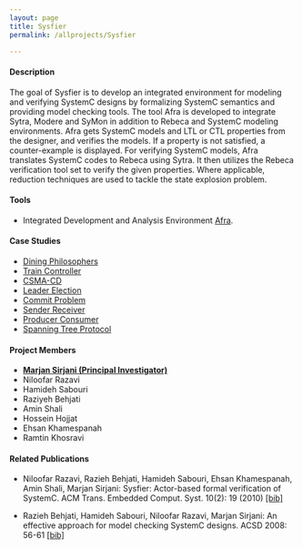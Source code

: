 ```yaml
---
layout: page
title: Sysfier
permalink: /allprojects/Sysfier

---
```


#### Description
The goal of Sysfier is to develop an integrated environment for modeling and verifying SystemC designs by formalizing SystemC semantics and providing model checking tools. The tool Afra is developed to integrate Sytra, Modere and SyMon in addition to Rebeca and SystemC modeling environments. Afra gets SystemC models and LTL or CTL properties from the designer, and verifies the models. If a property is not satisfied, a counter-example is displayed. For verifying SystemC models, Afra translates SystemC codes to Rebeca using Sytra. It then utilizes the Rebeca verification tool set to verify the given properties. Where applicable, reduction techniques are used to tackle the state explosion problem.

#### Tools
* Integrated Development and Analysis Environment [Afra](/alltools/Afra).

#### Case Studies
* [Dining Philosophers](/allprojects/SysfierExamples/DiningPhilosophers)
* [Train Controller](/allprojects/SysfierExamples/TrainController)
* [CSMA-CD](/allprojects/SysfierExamples/CSMACD)
* [Leader Election](/allprojects/SysfierExamples/LeaderElection)
* [Commit Problem](/allprojects/SysfierExamples/CommitProblem)
* [Sender Receiver](/allprojects/SysfierExamples/SenderReceiver)
* [Producer Consumer](/allprojects/SysfierExamples/ProducerConsumer)
* [Spanning Tree Protocol](/allprojects/SysfierExamples/SpanningTreeProtocol)

#### Project Members
* **<u>Marjan Sirjani (Principal Investigator)</u>**
* Niloofar Razavi
* Hamideh Sabouri
* Raziyeh Behjati
* Amin Shali
* Hossein Hojjat
* Ehsan Khamespanah
* Ramtin Khosravi

#### Related Publications
* Niloofar Razavi, Razieh Behjati, Hamideh Sabouri, Ehsan Khamespanah, Amin Shali, Marjan Sirjani: Sysfier: Actor-based formal verification of SystemC. ACM Trans. Embedded Comput. Syst. 10(2): 19 (2010) [ [bib] ](http://dblp.uni-trier.de/rec/bibtex/journals/tecs/RazaviBSKSS10)

* Razieh Behjati, Hamideh Sabouri, Niloofar Razavi, Marjan Sirjani: An effective approach for model checking SystemC designs. ACSD 2008: 56-61 [ [bib] ](http://dblp.uni-trier.de/rec/bibtex/conf/acsd/BehjatiSRS08)
